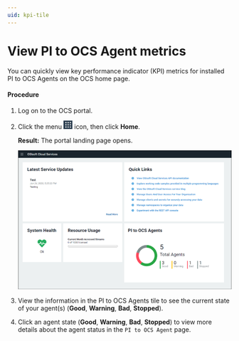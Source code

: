 ```yaml
---
uid: kpi-tile
---
```


# View PI to OCS Agent metrics

You can quickly view key performance indicator (KPI) metrics for installed PI to OCS Agents on the OCS home page.

#### Procedure

1. Log on to the OCS portal.
 
1. Click the menu ![ ](../../images/waffle-button.png) icon, then click **Home**. 

   **Result:** The portal landing page opens.

   ![](../../images/kpi-tile.png)

1.  View the information in the PI to OCS Agents tile to see the current state of your agent(s) (**Good**, **Warning**, **Bad**, **Stopped**).

1. Click an agent state (**Good**, **Warning**, **Bad**, **Stopped**) to view more details about the agent status in the `PI to OCS Agent` page.
  